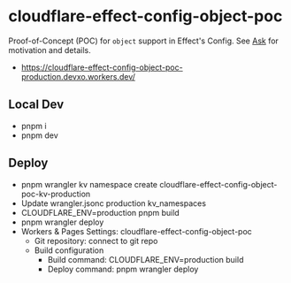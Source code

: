 # cloudflare-effect-config-object-poc

Proof-of-Concept (POC) for `object` support in Effect's Config. See [Ask](./Ask.md) for motivation and details.

- https://cloudflare-effect-config-object-poc-production.devxo.workers.dev/

## Local Dev

- pnpm i
- pnpm dev

## Deploy

- pnpm wrangler kv namespace create cloudflare-effect-config-object-poc-kv-production
- Update wrangler.jsonc production kv_namespaces
- CLOUDFLARE_ENV=production pnpm build
- pnpm wrangler deploy
- Workers & Pages Settings: cloudflare-effect-config-object-poc
  - Git repository: connect to git repo
  - Build configuration
    - Build command: CLOUDFLARE_ENV=production build
    - Deploy command: pnpm wrangler deploy


